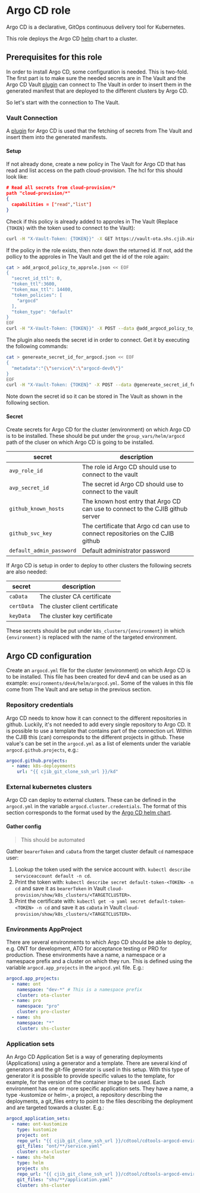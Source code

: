 # Argo CD role

Argo CD is a declarative, GitOps continuous delivery tool for Kubernetes.

This role deploys the Argo CD [helm](https://github.com/argoproj/argo-helm/tree/argo-cd-5.38.0/charts/argo-cd)
chart to a cluster.

## Prerequisites for this role

In order to install Argo CD, some configuration is needed. This is two-fold. The
first part is to make sure the needed secrets are in The Vault and the Argo CD Vault
[plugin](https://argocd-vault-plugin.readthedocs.io/en/stable/) can connect to
The Vault in order to insert them in the generated manifest that are deployed
to the different clusters by Argo CD.

So let's start with the connection to The Vault.

### Vault Connection

A [plugin](https://argocd-vault-plugin.readthedocs.io/en/stable/) for Argo CD
is used that the fetching of secrets from The Vault and insert them into the
generated manifests.

#### Setup

If not already done, create a new policy in The Vault for Argo CD that has read
and list access on the path cloud-provision. The hcl for this should look like:

```json
# Read all secrets from cloud-provision/*
path "cloud-provision/*"
{
  capabilities = ["read","list"]
}
```

Check if this policy is already added to approles in The Vault (Replace `{TOKEN}`
with the token used to connect to the Vault):

```bash
curl -H "X-Vault-Token: {TOKEN}}" -X GET https://vault-ota.shs.cjib.minjus.nl:8200/v1/auth/approle/role/argocd/role-id | jq
```

If the policy in the role exists, then note down the returned id. If not, add
the pollicy to the approles in The Vault and get the id of the role again:

```bash
cat > add_argocd_policy_to_approle.json << EOF
{
  "secret_id_ttl": 0,
  "token_ttl":3600,
  "token_max_ttl": 14400,
  "token_policies": [
    "argocd"
  ],
  "token_type": "default"
}
EOF
curl -H "X-Vault-Token: {TOKEN}}" -X POST --data @add_argocd_policy_to_approle.json https://vault-ota.shs.cjib.minjus.nl:8200/v1/auth/approle/role/argocd | jq
```

The plugin also needs the secret id in order to connect. Get it by executing the
following commands:

```bash
cat > genereate_secret_id_for_argocd.json << EOF
{
  "metadata":"{\"service\":\"argocd-dev0\"}"
}
EOF
curl -H "X-Vault-Token: {TOKEN}" -X POST --data @genereate_secret_id_for_argocd.json https://vault-ota.shs.cjib.minjus.nl:8200/v1/auth/approle/role/argocd | jq
```

Note down the secret id so it can be stored in The Vault as shown in the following
section.

#### Secret

Create secrets for Argo CD for the cluster (environment) on which Argo CD is to be
installed. These should be put under the `group_vars/helm/argocd` path of the
cluser on which Argo CD is going to be installed.

| secret                  | description                                                                           |
|-------------------------|---------------------------------------------------------------------------------------|
| `avp_role_id`           | The role id Argo CD should use to connect to the vault                                |
| `avp_secret_id`         | The secret id Argo CD should use to connect to the vault                              |
| `github_known_hosts` | The known host entry that Argo CD can use to connect to the CJIB github server     |
| `github_svc_key`     | The certificate that Argo cd can use to connect repositories on the CJIB github |
| `default_admin_password` | Default administrator password                                                        |

If Argo CD is setup in order to deploy to other clusters the following secrets are also needed:

| secret | description |
|---|---|
| `caData` | The cluster CA certificate |
| `certData` | The cluster client certificate |
| `keyData` | The cluster key certificate |

These secrets should be put under `k8s_clusters/{environment}` in which
`{environment}` is replaced with the name of the targeted environment.

## Argo CD configuration

Create an `argocd.yml` file for the cluster (environment) on which Argo CD is to be
installed. This file has been created for dev4 and can be used as an example: `environments/dev4/helm/argocd.yml`.
Some of the values in this file come from The Vault and are setup in the previous
section.

### Repository credentials

Argo CD needs to know how it can connect to the different repositories in github. Luckily, it's not needed
to add every single repository to Argo CD. It is possible to use a template that contains part of the connection
url. Within the CJIB this (can) corresponds to the different projects in github.
These value's can be set in the `argocd.yml` as a list of elements under the variable `argocd.github.projects`, e.g.:

```yaml
argocd.github.projects:
  - name: k8s-deployements
    url: "{{ cjib_git_clone_ssh_url }}/kd"
```

### External kubernetes clusters

Argo CD can deploy to external clusters. These can be defined in the `argocd.yml` in the variable `argocd.cluster.credentials`. 
The format of this section corresponds to the format used by the [Argo CD helm chart](https://github.com/argoproj/argo-helm/blob/4f6f25198e9ebb8085c3c2a561d6750205dcb0bd/charts/argo-cd/values.yaml#L406).

#### Gather config

> This should be automated

Gather `bearerToken` and `caData` from the target cluster default `cd` namespace user:

1. Lookup the token used with the service account with. `kubectl describe serviceaccount default -n cd`.
1. Print the token with: `kubectl describe secret default-token-<TOKEN> -n cd`
and save it as `bearerToken` in Vault `cloud-provision/show/k8s_clusters/<TARGETCLUSTER>`.
1. Print the certificate with: `kubectl get -o yaml secret default-token-<TOKEN> -n cd`
and save it as `caData` in Vault `cloud-provision/show/k8s_clusters/<TARGETCLUSTER>`.

### Environments AppProject

There are several environments to which Argo CD should be able to deploy, e.g. ONT for development, ATO for acceptance
testing or PRO for production. These environments have a name, a namespace or a namespace prefix and a cluster
on which they run. This is defined using the variable `argocd.app_projects` in the `argocd.yml` file. E.g.:

```yaml
argocd.app_projects:
  - name: ont
    namespace: "dev-*" # This is a namespace prefix
    cluster: ota-cluster
  - name: pro
    namespace: "pro"
    cluster: pro-cluster
  - name: shs
    namespace: "*"
    cluster: shs-cluster
```

### Application sets

An Argo CD Application Set is a way of generating deployments (Applications) using a generator and a template.
There are several kind of generators and the git-file generator is used in this setup. With this type of
generator it is possible to provide specific values to the template, for example, for the version of the
container image to be used.
Each environment has one or more specific application sets. They have a name, a type -kustomize or helm-, a
project, a repository describing the deployments, a git_files entry to point to the files describing the
deployment and are targeted towards a cluster. E.g.:

```yaml
argocd_application_sets:
  - name: ont-kustomize
    type: kustomize
    project: ont
    repo_url: "{{ cjib_git_clone_ssh_url }}/cdtool/cdtools-argocd-environments.git"
    git_files: "ont/**/service.yaml"
    cluster: ota-cluster
  - name: shs-helm
    type: helm
    project: shs
    repo_url: "{{ cjib_git_clone_ssh_url }}/cdtool/cdtools-argocd-environments.git"
    git_files: "shs/**/application.yaml"
    cluster: shs-cluster
```
